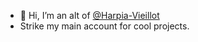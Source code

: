 - 👋 Hi, I’m an alt of [@Harpia-Vieillot](https://github.com/Harpia-Vieillot)
- Strike my main account for cool projects.

<!---
itsvinpan/itsvinpan is a ✨ special ✨ repository because its `README.md` (this file) appears on your GitHub profile.
You can click the Preview link to take a look at your changes.
--->
